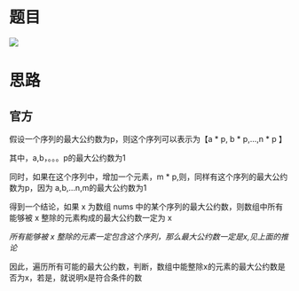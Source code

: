 # 题目

![](pics/230114-1819/img-2023-01-14-09-31-32.png)

# 思路

## 官方

假设一个序列的最大公约数为p，则这个序列可以表示为【a * p, b * p,...,n * p 】

其中，a,b，。。。p的最大公约数为1

同时，如果在这个序列中，增加一个元素，m * p,则，同样有这个序列的最大公约数为p，因为 a,b,...n,m的最大公约数为1

得到一个结论，如果 x 为数组 nums 中的某个序列的最大公约数，则数组中所有能够被 x 整除的元素构成的最大公约数一定为 x

*所有能够被 x 整除的元素一定包含这个序列，那么最大公约数一定是x,见上面的推论*

因此，遍历所有可能的最大公约数，判断，数组中能整除x的元素的最大公约数是否为x，若是，就说明x是符合条件的数

